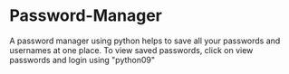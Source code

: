 # Password-Manager
A password manager using python helps to save all your passwords and usernames at one place.
To view saved passwords, click on view passwords and login using "python09"

